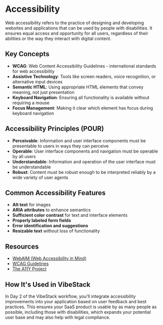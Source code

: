 # Accessibility

Web accessibility refers to the practice of designing and developing websites and applications that can be used by people with disabilities. It ensures equal access and opportunity for all users, regardless of their abilities or the way they interact with digital content.

## Key Concepts

- **WCAG**: Web Content Accessibility Guidelines - international standards for web accessibility
- **Assistive Technology**: Tools like screen readers, voice recognition, or alternative input devices
- **Semantic HTML**: Using appropriate HTML elements that convey meaning, not just presentation
- **Keyboard Navigation**: Ensuring all functionality is available without requiring a mouse
- **Focus Management**: Making it clear which element has focus during keyboard navigation

## Accessibility Principles (POUR)

- **Perceivable**: Information and user interface components must be presentable to users in ways they can perceive
- **Operable**: User interface components and navigation must be operable by all users
- **Understandable**: Information and operation of the user interface must be understandable
- **Robust**: Content must be robust enough to be interpreted reliably by a wide variety of user agents

## Common Accessibility Features

- **Alt text** for images
- **ARIA attributes** to enhance semantics
- **Sufficient color contrast** for text and interface elements
- **Properly labeled form fields**
- **Error identification and suggestions**
- **Resizable text** without loss of functionality

## Resources

- [WebAIM (Web Accessibility in Mind)](https://webaim.org/)
- [WCAG Guidelines](https://www.w3.org/WAI/standards-guidelines/wcag/)
- [The A11Y Project](https://www.a11yproject.com/)

## How It's Used in VibeStack

In Day 2 of the VibeStack workflow, you'll integrate accessibility improvements into your application based on user feedback and best practices. This ensures your SaaS product is usable by as many people as possible, including those with disabilities, which expands your potential user base and may also help with legal compliance.